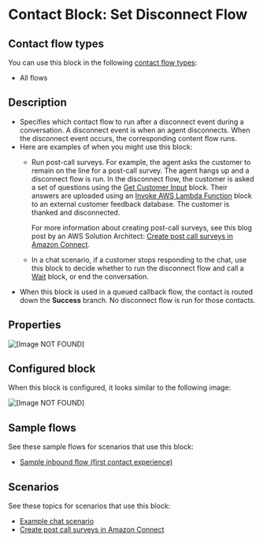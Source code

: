 # Contact Block: Set Disconnect Flow<a name="set-disconnect-flow"></a>

## Contact flow types<a name="set-disconnect-flow-types"></a>

You can use this block in the following [contact flow types](create-contact-flow.md#contact-flow-types):
+ All flows

## Description<a name="set-disconnect-flow-description"></a>
+ Specifies which contact flow to run after a disconnect event during a conversation\. A disconnect event is when an agent disconnects\. When the disconnect event occurs, the corresponding content flow runs\. 
+ Here are examples of when you might use this block:
  + Run post\-call surveys\. For example, the agent asks the customer to remain on the line for a post\-call survey\. The agent hangs up and a disconnect flow is run\. In the disconnect flow, the customer is asked a set of questions using the [Get Customer Input](get-customer-input.md) block\. Their answers are uploaded using an [Invoke AWS Lambda Function](invoke-lambda-function-block.md) block to an external customer feedback database\. The customer is thanked and disconnected\.

    For more information about creating post\-call surveys, see this blog post by an AWS Solution Architect: [Create post call surveys in Amazon Connect](https://aws.amazon.com/blogs/contact-center/create-post-call-surveys-in-amazon-connect/)\.
  + In a chat scenario, if a customer stops responding to the chat, use this block to decide whether to run the disconnect flow and call a [Wait](wait.md) block, or end the conversation\.
+ When this block is used in a queued callback flow, the contact is routed down the **Success** branch\. No disconnect flow is run for those contacts\.

## Properties<a name="set-disconnect-flow-properties"></a>

![\[Image NOT FOUND\]](http://docs.aws.amazon.com/connect/latest/adminguide/images/set-disconnect-flow-properties.png)

## Configured block<a name="set-disconnect-flow-configured"></a>

When this block is configured, it looks similar to the following image:

![\[Image NOT FOUND\]](http://docs.aws.amazon.com/connect/latest/adminguide/images/set-disconnect-flow-configured.png)

## Sample flows<a name="set-disconnect-flow-samples"></a>

See these sample flows for scenarios that use this block:
+ [Sample inbound flow \(first contact experience\)](sample-inbound-flow.md)

## Scenarios<a name="set-disconnect-flow-scenarios"></a>

See these topics for scenarios that use this block:
+ [Example chat scenario](chat.md#example-chat-scenario)
+ [Create post call surveys in Amazon Connect](https://aws.amazon.com/blogs/contact-center/create-post-call-surveys-in-amazon-connect/)